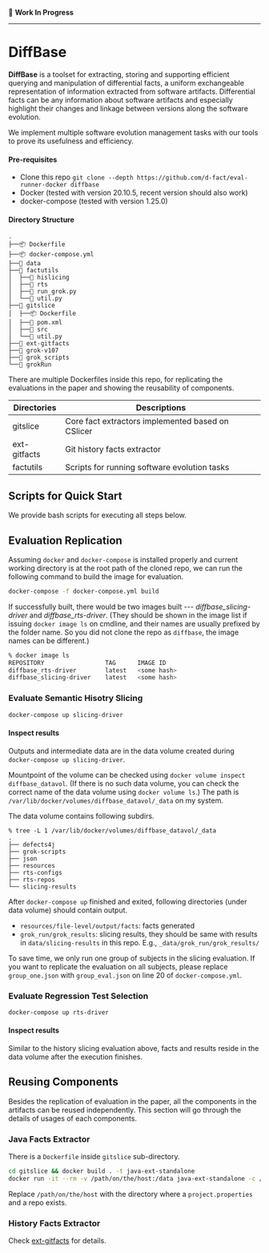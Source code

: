 🚧 **Work In Progress**

--- 

# DiffBase


**DiffBase** is a toolset for extracting, storing and supporting efficient querying and
manipulation of differential facts, a uniform exchangeable representation of information extracted
from software artifacts. Differential facts can be any information about software artifacts and
especially highlight their changes and linkage between versions along the software evolution.

We implement multiple software evolution management tasks with our tools to prove its usefulness and
efficiency.


#### Pre-requisites
+ Clone this repo `git clone --depth https://github.com/d-fact/eval-runner-docker diffbase`
+ Docker (tested with version 20.10.5, recent version should also work)
+ docker-compose (tested with version 1.25.0)


#### Directory Structure
```
.
├──📦 Dockerfile
├──📦 docker-compose.yml
├──📂 data
├──📂 factutils
│  ├──📂 hislicing
│  ├──📂 rts
│  ├──📜 run_grok.py
│  └──📜 util.py
├──📂 gitslice
│  ├──📦 Dockerfile
│  ├──📜 pom.xml
│  ├──📂 src
│  └──📜 util.py
├──📂 ext-gitfacts
├──📂 grok-v107
├──📂 grok_scripts
└──📜 grokRun
```

There are multiple Dockerfiles inside this repo, for replicating the evaluations in the paper and
showing the reusability of components.

| Directories  | Descriptions                                      |
|--------------|---------------------------------------------------|
| gitslice     | Core fact extractors implemented based on CSlicer |
| ext-gitfacts | Git history facts extractor                       |
| factutils    | Scripts for running software evolution tasks      |


## Scripts for Quick Start
We provide bash scripts for executing all steps below.

## Evaluation Replication
Assuming `docker` and `docker-compose` is installed properly and current working directory is at the
root path of the cloned repo, we can run the following command to build the image for evaluation.

```sh
docker-compose -f docker-compose.yml build 
```

If successfully built, there would be two images built --- *diffbase_slicing-driver* and
*diffbase_rts-driver*. (They should be shown in the image list if issuing `docker image ls` on
cmdline, and their names are usually prefixed by the folder name. So you did not clone the repo as
`diffbase`, the image names can be different.)

```sh
% docker image ls
REPOSITORY                 TAG      IMAGE ID
diffbase_rts-driver        latest   <some hash>
diffbase_slicing-driver    latest   <some hash>
```

### Evaluate Semantic Hisotry Slicing
```sh
docker-compose up slicing-driver
```

#### Inspect results
Outputs and intermediate data are in the data volume created during `docker-compose up
slicing-driver`.

Mountpoint of the volume can be checked using `docker volume inspect diffbase_datavol`. (If there is
no such data volume, you can check the correct name of the data volume using `docker volume ls`.) 
The path is `/var/lib/docker/volumes/diffbase_datavol/_data` on my system.

The data volume contains following subdirs.
```
% tree -L 1 /var/lib/docker/volumes/diffbase_datavol/_data
.
├── defects4j
├── grok-scripts
├── json
├── resources
├── rts-configs
├── rts-repos
└── slicing-results
```

After `docker-compose up` finished and exited, following directories (under data volume) should
contain output.
+ `resources/file-level/output/facts`: facts generated 
+ `grok_run/grok_results`: slicing results, they should be same with results in `data/slicing-results` in this repo. E.g., `_data/grok_run/grok_results/`


To save time, we only run one group of subjects in the slicing evaluation. If you want to replicate
the evaluation on all subjects, please replace `group_one.json` with `group_eval.json` on line 20 of
`docker-compose.yml`.

### Evaluate Regression Test Selection
```sh
docker-compose up rts-driver
```

#### Inspect results
Similar to the history slicing evaluation above, facts and results reside in the data volume after
the execution finishes.

## Reusing Components
Besides the replication of evaluation in the paper, all the components in the artifacts can be
reused independently. This section will go through the details of usages of each components.

### Java Facts Extractor
There is a `Dockerfile` inside `gitslice` sub-directory.
```sh
cd gitslice && docker build . -t java-ext-standalone
docker run -it --rm -v /path/on/the/host:/data java-ext-standalone -c /data/project.properties -e fact -exp dep diff hunk
```

Replace `/path/on/the/host` with the directory where a `project.properties` and a repo exists.


### History Facts Extractor
Check [ext-gitfacts](ext-gitfacts) for details.
